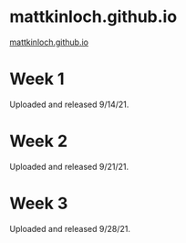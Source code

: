 # mattkinloch.github.io
[mattkinloch.github.io](https://mattkinloch.github.io)

# Week 1
Uploaded and released 9/14/21.

# Week 2
Uploaded and released 9/21/21.

# Week 3
Uploaded and released 9/28/21.

